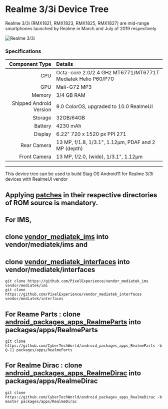 # Realme 3/3i Device Tree
Realme 3/3i (RMX1821, RMX1823, RMX1825, RMX1827) are mid-range smartphones launched by Realme in March and July of 2019 respectively

![Realme 3/3i](https://fdn2.gsmarena.com/vv/bigpic/realme-3.jpg "Realme 3/3i")

### Specifications

Component Type | Details
-------:|:-------------------------
CPU     | Octa-core 2.0/2.4 GHz MT6771/MT6771T Mediatek Helio P60/P70
GPU     | Mali-G72 MP3
Memory  | 3/4 GB RAM
Shipped Android Version | 9.0 ColorOS, upgraded to 10.0 RealmeUI
Storage | 32GB/64GB
Battery | 4230 mAh
Display | 6.22" 720 x 1520 px PPI 271
Rear Camera | 13 MP, f/1.8, 1/3.1", 1.12µm, PDAF and 2 MP (depth)
Front Camera | 13 MP, f/2.0, (wide), 1/3.1", 1.12µm

---

This device tree can be used to build Stag OS Android11 for Realme 3/3i devices with RealmeUI vendor

## Applying [patches](https://github.com/CyberTechWorld/android_device_realme_RMX1821/tree/nad11/patches) in their respective directories of ROM source is mandatory.

## For IMS,
## clone [vendor_mediatek_ims](https://github.com/PixelExperience/vendor_mediatek_ims) into vendor/mediatek/ims and
## clone [vendor_mediatek_interfaces](https://github.com/PixelExperience/vendor_mediatek_interfaces) into vendor/mediatek/interfaces
```
git clone https://github.com/PixelExperience/vendor_mediatek_ims vendor/mediatek/ims
git clone https://github.com/PixelExperience/vendor_mediatek_interfaces vendor/mediatek/interfaces
```
## For Reame Parts : clone [android_packages_apps_RealmeParts](https://github.com/techyminati/android_packages_apps_RealmeParts) into packages/apps/RealmeParts
```
git clone https://github.com/CyberTechWorld/android_packages_apps_RealmeParts -b Q-11 packages/apps/RealmeParts
```
## For Realme Dirac : clone [android_packages_apps_RealmeDirac](https://github.com/techyminati/android_packages_apps_RealmeDirac) into packages/apps/RealmeDirac
```
git clone https://github.com/CyberTechWorld/android_packages_apps_RealmeDirac -b master packages/apps/RealmeDirac
